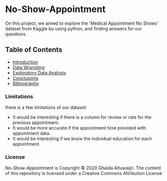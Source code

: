 # No-Show-Appointment
On this project, we aimed to explore the 'Medical Appointment No Shows' dataset from Kaggle bu using python, and finding answers for our questions.

## Table of Contents
<ul>
<li><a href="#intro">Introduction</a></li>
<li><a href="#wrangling">Data Wrangling</a></li>
<li><a href="#eda">Exploratory Data Analysis</a></li>
<li><a href="#conclusions">Conclusions</a></li>
<li><a href="#bibliography">Bibliography</a></li>    
</ul>


### Limitations
there is a few limitations of our dataset:
- It would be interesting if there is a column for review or rate for the previous appointment.
- It would be more accurate if the appointment time provided with appointment data.
- It would be interesting if we know the individual education for each appointment.

### License
No-Show-Appointment is Copyright © 2020 Ghaida Altuwaijri. The content of this repository is licensed under a Creative Commons Attribution License
